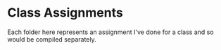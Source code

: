 # Class Assignments

Each folder here represents an assignment I've done for a class and so would be compiled separately.
